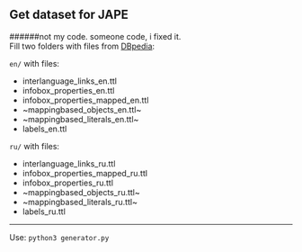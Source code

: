 Get dataset for JAPE  
------
######not my code. someone code, i fixed it.  
Fill two folders with files from [DBpedia](https://wiki.dbpedia.org/downloads-2016-10#datasets):  

`en/` with files:  
* interlanguage_links_en.ttl  
* infobox_properties_en.ttl  
* infobox_properties_mapped_en.ttl  
* ~mappingbased_objects_en.ttl~  
* ~mappingbased_literals_en.ttl~  
* labels_en.ttl  

`ru/` with files:  
* interlanguage_links_ru.ttl  
* infobox_properties_mapped_ru.ttl  
* infobox_properties_ru.ttl  
* ~mappingbased_objects_ru.ttl~  
* ~mappingbased_literals_ru.ttl~  
* labels_ru.ttl  
---
Use: `python3 generator.py`
